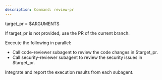 ```yaml
---
description: Command: review-pr
---
```


target_pr = $ARGUMENTS

If target_pr is not provided, use the PR of the current branch.

Execute the following in parallel:

- Call code-reviewer subagent to review the code changes in $target_pr.
- Call security-reviewer subagent to review the security issues in $target_pr.

Integrate and report the execution results from each subagent.
